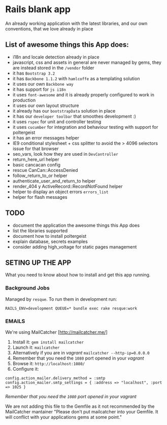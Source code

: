 # Rails blank app
An already working application with the latest libraries, and our own conventions, that we love already in place

## List of awesome things this App does:

* i18n and locale detection already in place
* javascript, css and assets in general are never managed by gems, they are instead stored in the `/vendor` folder
* it has `Bootstrap 3.2`
* it has `Backbone 1.1.2` with `hamlcoffe` as a templating solution
* it uses our own `Backbone way`
* it has support for `js i18n`
* it uses `font-awesome` and it is already properly configured to work in production
* it uses our own layout structure
* it already has our `bootstrapData` solution in place
* it has our `developer toolbar` that smoothes development :)
* it uses `rspec` for unit and controller testing
* it uses `cucumber` for integration and behaviour testing with support for poltergeist
* it has an error messages helper
* IE9 conditional stylesheet + css splitter to avoid the > 4096 selectors issue for that browser
* seo_vars, look how they are used in `DevController`
* return_here_url helper
* basic cancacan config
* rescue CanCan::AccessDenied
* follow_return_to_or helper
* authenticate_user_and_return_to helper
* render_404 y ActiveRecord::RecordNotFound helper
* helper to display an object errors `errors_list`
* helper for flash messages

## TODO

* document the application the awesome things this App does
* list the libraries supported
* document how to install poltergeist
* explain database, secrets examples
* consider adding high_voltage for static pages management

## SETING UP THE APP
What you need to know about how to install and get this app running.

### Background Jobs
Managed by `resque`. To run them in development run:

    RAILS_ENV=development QUEUE=* bundle exec rake resque:work

### EMAILS
We're using MailCatcher [http://mailcatcher.me/]

1. Install it: `gem install mailcatcher`
2. Launch it: `mailcatcher`
  1. Alternatively if you are in *vagrant* `mailcatcher --http-ip=0.0.0.0`
  2. Remember that you need the `1080` port opened in your *vagrant*
3. Browse it: `http://localhost:1080/`
4. Configure it:
```
config.action_mailer.delivery_method = :smtp
config.action_mailer.smtp_settings = { :address => "localhost", :port => 1025 }
```

_Remember that you need the `1080` port opened in your vagrant_

We are not adding this file to the Gemfile as it not recommended by the MailCatcher mantainer
"Please don't put mailcatcher into your Gemfile. It will conflict with your applications gems at some point."

